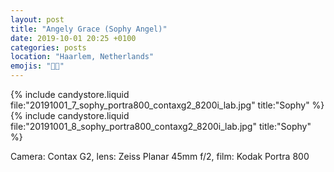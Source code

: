 ```yaml
---
layout: post
title: "Angely Grace (Sophy Angel)"
date: 2019-10-01 20:25 +0100
categories: posts
location: "Haarlem, Netherlands"
emojis: "🔞🔞"
---
```


{% include candystore.liquid file:"20191001_7_sophy_portra800_contaxg2_8200i_lab.jpg" title:"Sophy" %}
{% include candystore.liquid file:"20191001_8_sophy_portra800_contaxg2_8200i_lab.jpg" title:"Sophy" %}

Camera: Contax G2, lens: Zeiss Planar 45mm f/2, film: Kodak Portra 800
